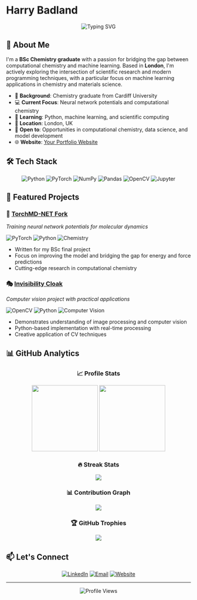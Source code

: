 # Harry Badland

<div align="center">
    
![Typing SVG](https://readme-typing-svg.herokuapp.com?font=Fira+Code&pause=1000&color=F70000&center=true&vCenter=true&width=435&lines=BSc+Chemistry+Graduate;Machine+Learning;Computational+Chemistry;Neural+Networks+)

</div>

## 🧬 About Me

I'm a **BSc Chemistry graduate** with a passion for bridging the gap between computational chemistry and machine learning. Based in **London**, I'm actively exploring the intersection of scientific research and modern programming techniques, with a particular focus on machine learning applications in chemistry and materials science.

- 🔬 **Background**: Chemistry graduate from Cardiff University
- 💻 **Current Focus**: Neural network potentials and computational chemistry
- 🌱 **Learning**: Python, machine learning, and scientific computing
- 📍 **Location**: London, UK
- 💼 **Open to**: Opportunities in computational chemistry, data science, and model development
- 🌐 **Website**: [Your Portfolio Website]([https://hbadland.github.io])

## 🛠️ Tech Stack

<div align="center">

![Python](https://img.shields.io/badge/Python-3776AB?style=for-the-badge&logo=python&logoColor=white)
![PyTorch](https://img.shields.io/badge/PyTorch-EE4C2C?style=for-the-badge&logo=pytorch&logoColor=white)
![NumPy](https://img.shields.io/badge/NumPy-013243?style=for-the-badge&logo=numpy&logoColor=white)
![Pandas](https://img.shields.io/badge/Pandas-150458?style=for-the-badge&logo=pandas&logoColor=white)
![OpenCV](https://img.shields.io/badge/OpenCV-27338e?style=for-the-badge&logo=OpenCV&logoColor=white)
![Jupyter](https://img.shields.io/badge/Jupyter-F37626?style=for-the-badge&logo=jupyter&logoColor=white)

</div>

## 🚀 Featured Projects

### 🧠 [TorchMD-NET Fork](https://github.com/hbadland/torchmd-net)
*Training neural network potentials for molecular dynamics*

![PyTorch](https://img.shields.io/badge/PyTorch-EE4C2C?style=flat-square&logo=pytorch&logoColor=white)
![Python](https://img.shields.io/badge/Python-3776AB?style=flat-square&logo=python&logoColor=white)
![Chemistry](https://img.shields.io/badge/Chemistry-FF6B6B?style=flat-square&logo=atom&logoColor=white)

- Written for my BSc final project
- Focus on improving the model and bridging the gap for energy and force predictions
- Cutting-edge research in computational chemistry

### 🎭 [Invisibility Cloak](https://github.com/hbadland/invisibility-cloak)
*Computer vision project with practical applications*

![OpenCV](https://img.shields.io/badge/OpenCV-27338e?style=flat-square&logo=OpenCV&logoColor=white)
![Python](https://img.shields.io/badge/Python-3776AB?style=flat-square&logo=python&logoColor=white)
![Computer Vision](https://img.shields.io/badge/Computer_Vision-4CAF50?style=flat-square&logo=eye&logoColor=white)

- Demonstrates understanding of image processing and computer vision
- Python-based implementation with real-time processing
- Creative application of CV techniques

## 📊 GitHub Analytics

<div align="center">

### 📈 Profile Stats
<img height="180em" src="https://github-readme-stats.vercel.app/api?username=hbadland&show_icons=true&theme=radical&hide_border=true&count_private=true&include_all_commits=true"/>
<img height="180em" src="https://github-readme-stats.vercel.app/api/top-langs/?username=hbadland&layout=compact&theme=radical&hide_border=true&langs_count=8"/>

### 🔥 Streak Stats
<img src="https://github-readme-streak-stats.herokuapp.com/?user=hbadland&theme=radical&hide_border=true"/>

### 📊 Contribution Graph
<img src="https://github-readme-activity-graph.vercel.app/graph?username=hbadland&theme=redical&hide_border=true&area=true"/>

### 🏆 GitHub Trophies
<img src="https://github-profile-trophy.vercel.app/?username=hbadland&theme=radical&no-frame=true&no-bg=false&margin-w=4&row=1"/>

</div>


## 📫 Let's Connect

<div align="center">

[![LinkedIn](https://img.shields.io/badge/LinkedIn-0077B5?style=for-the-badge&logo=linkedin&logoColor=white)](https://www.linkedin.com/in/harry-badland-099517237/)
[![Email](https://img.shields.io/badge/Email-D14836?style=for-the-badge&logo=gmail&logoColor=white)](mailto:badlandh@icloud.com)
[![Website](https://img.shields.io/badge/Website-FF7139?style=for-the-badge&logo=firefox&logoColor=white)](your-website-link-here)

</div>

---

<div align="center">

![Profile Views](https://komarev.com/ghpvc/?username=hbadland&color=red&style=flat-square)


</div>
